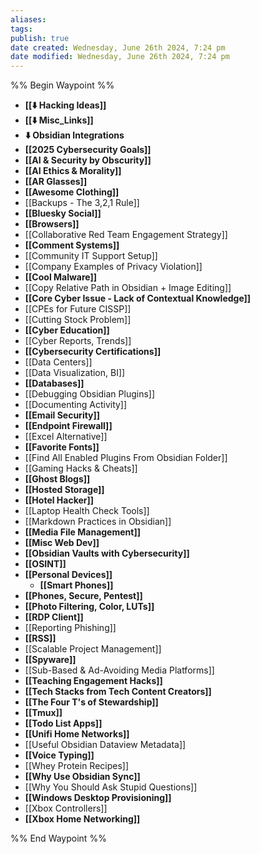 ```yaml
---
aliases: 
tags: 
publish: true
date created: Wednesday, June 26th 2024, 7:24 pm
date modified: Wednesday, June 26th 2024, 7:24 pm
---
```

%% Begin Waypoint %%
- **[[⬇️ Hacking Ideas]]**
- **[[⬇️ Misc_Links]]**
- **⬇️ Obsidian Integrations**
- **[[2025 Cybersecurity Goals]]**
- **[[AI & Security by Obscurity]]**
- **[[AI Ethics & Morality]]**
- **[[AR Glasses]]**
- **[[Awesome Clothing]]**
- [[Backups - The 3,2,1 Rule]]
- **[[Bluesky Social]]**
- **[[Browsers]]**
- [[Collaborative Red Team Engagement Strategy]]
- **[[Comment Systems]]**
- [[Community IT Support Setup]]
- [[Company Examples of Privacy Violation]]
- **[[Cool Malware]]**
- [[Copy Relative Path in Obsidian + Image Editing]]
- **[[Core Cyber Issue - Lack of Contextual Knowledge]]**
- [[CPEs for Future CISSP]]
- [[Cutting Stock Problem]]
- **[[Cyber Education]]**
- [[Cyber Reports, Trends]]
- **[[Cybersecurity Certifications]]**
- [[Data Centers]]
- [[Data Visualization, BI]]
- **[[Databases]]**
- [[Debugging Obsidian Plugins]]
- [[Documenting Activity]]
- **[[Email Security]]**
- **[[Endpoint Firewall]]**
- [[Excel Alternative]]
- **[[Favorite Fonts]]**
- [[Find All Enabled Plugins From Obsidian Folder]]
- [[Gaming Hacks & Cheats]]
- **[[Ghost Blogs]]**
- **[[Hosted Storage]]**
- **[[Hotel Hacker]]**
- [[Laptop Health Check Tools]]
- [[Markdown Practices in Obsidian]]
- **[[Media File Management]]**
- **[[Misc Web Dev]]**
- **[[Obsidian Vaults with Cybersecurity]]**
- **[[OSINT]]**
- **[[Personal Devices]]**
	- **[[Smart Phones]]**
- **[[Phones, Secure, Pentest]]**
- **[[Photo Filtering, Color, LUTs]]**
- **[[RDP Client]]**
- [[Reporting Phishing]]
- **[[RSS]]**
- [[Scalable Project Management]]
- **[[Spyware]]**
- [[Sub-Based & Ad-Avoiding Media Platforms]]
- **[[Teaching Engagement Hacks]]**
- **[[Tech Stacks from Tech Content Creators]]**
- **[[The Four T's of Stewardship]]**
- **[[Tmux]]**
- **[[Todo List Apps]]**
- **[[Unifi Home Networks]]**
- [[Useful Obsidian Dataview Metadata]]
- **[[Voice Typing]]**
- [[Whey Protein Recipes]]
- **[[Why Use Obsidian Sync]]**
- [[Why You Should Ask Stupid Questions]]
- **[[Windows Desktop Provisioning]]**
- [[Xbox Controllers]]
- **[[Xbox Home Networking]]**

%% End Waypoint %%